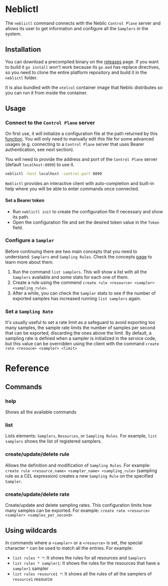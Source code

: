 # Neblictl

<!--learn-start-->
<!-- Not used in docs -->
<!--learn-end-->

<!--how-to-start-->
The `neblictl` command connects with the Neblic `Control Plane` server and allows its user to get information and configure all the `Samplers` in the system.

## Installation

You can download a precompiled binary on the [releases](https://github.com/neblic/platform/releases) page. If you want to build it `go install` won't work because its `go.mod` has replace directives, so you need to clone the entire platform repository and build it in the `neblictl` folder.

It is also bundled with the `otelcol` container image that Neblic distributes so you can run it from inside the container.

## Usage

### Connect to the `Control Plane` server

On first use, it will initialize a configuration file at the path returned by this [function](https://pkg.go.dev/os#UserConfigDir). You will only need to manually edit this file for some advanced usages (e.g. connecting to a `Control Plane` server that uses Bearer authentication, see next section).

You will need to provide the address and port of the `Control Plane` server (default `localhost:8899`) to use it.

``` sh
neblictl -host localhost -control-port 8899
```

`Neblictl` provides an interactive client with auto-completion and built-in help where you will be able to enter commands once connected.

#### Set a Bearer token
- Run `neblictl init` to create the configuration file if necessary and show its path.
- Open the configuration file and set the desired token value in the `Token` field.

### Configure a `Sampler`

Before continuing there are two main concepts that you need to understand: `Samplers` and `Sampling Rules`. Check the concepts [page](https://neblic.github.io/platform/latest/getting-started/concepts/) to learn more about them.

1. Run the command `list samplers`. This will show a list with all the `Samplers` available and some stats for each one of them.
2. Create a rule using the commend `create rule <resource> <sampler> <sampling_rule>`.
3. After a while, you can check the `Sampler` stats to see if the number of exported samples has increased running `list samplers` again.

### Set a `Sampling Rate`

It's usually useful to set a rate limit as a safeguard to avoid exporting too many samples, the sample rate limits the number of samples per second that can be exported, discarding the ones above the limit. By default, a sampling rate is defined when a sampler is initialized in the service code, but this value can be overridden using the client with the command `create rate <resouce> <sampler> <limit>`
<!--how-to-end-->

<!--ref-start-->
# Reference

## Commands

### help

Shows all the available commands

### list

Lists elements: `Samplers`, `Resources`, or `Sampling Rules`. For example, `list samplers` shows the list of registered samplers.

### create/update/delete rule

Allows the definition and modification of `Sampling Rules`. For example: `create rule <resource_name> <sampler_name> <sampling_rule>` (sampling rule as a CEL expression) creates a new `Sampling Rule` on the specified `Sampler`.

### create/update/delete rate

Create/update and delete sampling rates. This configuration limits how many samples can be exported. For example: `create rate <resource> <sampler> <samples_per_second>`

## Using wildcards

In commands where a `<sampler>` or a `<resource>` is set, the special character `*` can be used to match all the entries. For example:

- `list rules * *`: It shows the rules for all resources and `Samplers`
- `list rules * sampler1`: It shows the rules for the resources that have a `sampler1` sampler
- `list rules resource1 *`: It shows all the rules of all the samplers of `resource1` resource
<!--ref-end-->